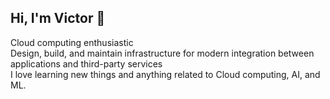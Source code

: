 ## Hi, I'm Victor 👋
Cloud computing enthusiastic<br/>
Design, build, and maintain infrastructure for modern integration between applications and third-party services<br/>
I love learning new things and anything related to Cloud computing, AI, and ML.<br/>
